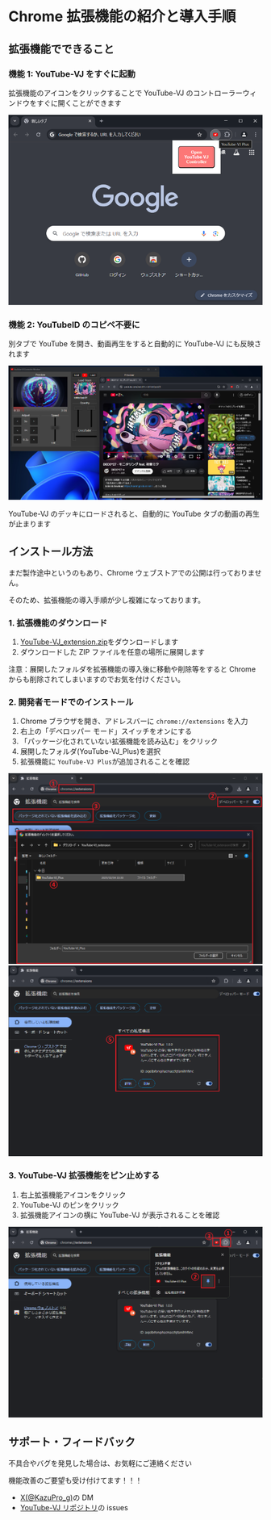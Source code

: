 # Chrome 拡張機能の紹介と導入手順

## 拡張機能でできること

### 機能 1: YouTube-VJ をすぐに起動

拡張機能のアイコンをクリックすることで YouTube-VJ のコントローラーウィンドウをすぐに開くことができます

![alt text](chrome-extension-extension-popup.png)

### 機能 2: YouTubeID のコピペ不要に

別タブで YouTube を開き、動画再生をすると自動的に YouTube-VJ にも反映されます

![alt text](chrome-extension-auto-input-id.png)

YouTube-VJ のデッキにロードされると、自動的に YouTube タブの動画の再生が止まります

## インストール方法

まだ製作途中というのもあり、Chrome ウェブストアでの公開は行っておりません。

そのため、拡張機能の導入手順が少し複雑になっております。

### 1. 拡張機能のダウンロード

1. [YouTube-VJ_extension.zip](./../YouTube-VJ_extension.zip)をダウンロードします
2. ダウンロードした ZIP ファイルを任意の場所に展開します

注意：展開したフォルダを拡張機能の導入後に移動や削除等をすると Chrome からも削除されてしまいますのでお気を付けください。

### 2. 開発者モードでのインストール

1. Chrome ブラウザを開き、アドレスバーに `chrome://extensions` を入力
2. 右上の「デベロッパー モード」スイッチをオンにする
3. 「パッケージ化されていない拡張機能を読み込む」をクリック
4. 展開したフォルダ(YouTube-VJ_Plus)を選択
5. 拡張機能に `YouTube-VJ Plus`が追加されることを確認

![alt text](chrome-extension-instllation.png)
![alt text](chrome-extension-instllation-result.png)

### 3. YouTube-VJ 拡張機能をピン止めする

1. 右上拡張機能アイコンをクリック
2. YouTube-VJ のピンをクリック
3. 拡張機能アイコンの横に YouTube-VJ が表示されることを確認

![alt text](chrome-extension-pinned.png)

## サポート・フィードバック

不具合やバグを発見した場合は、お気軽にご連絡ください

機能改善のご要望も受け付けてます！！！

- [X(@KazuPro_g)](https://x.com/KazuPro_g)の DM
- [YouTube-VJ リポジトリ](https://github.com/KazuProg/youtube-vj)の issues
